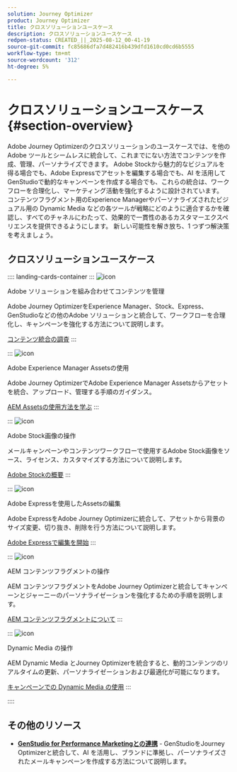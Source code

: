```yaml
---
solution: Journey Optimizer
product: Journey Optimizer
title: クロスソリューションユースケース
description: クロスソリューションユースケース
redpen-status: CREATED_||_2025-08-12_00-41-19
source-git-commit: fc85686dfa7d482416b439dfd1610cd0cd6b5555
workflow-type: tm+mt
source-wordcount: '312'
ht-degree: 5%

---
```



# クロスソリューションユースケース{#section-overview}

Adobe Journey Optimizerのクロスソリューションのユースケースでは、を他のAdobe ツールとシームレスに統合して、これまでにない方法でコンテンツを作成、管理、パーソナライズできます。 Adobe Stockから魅力的なビジュアルを得る場合でも、Adobe Expressでアセットを編集する場合でも、AI を活用してGenStudioで動的なキャンペーンを作成する場合でも、これらの統合は、ワークフローを合理化し、マーケティング活動を強化するように設計されています。 コンテンツフラグメント用のExperience Managerやパーソナライズされたビジュアル用の Dynamic Media などの各ツールが戦略にどのように適合するかを確認し、すべてのチャネルにわたって、効果的で一貫性のあるカスタマーエクスペリエンスを提供できるようにします。 新しい可能性を解き放ち、1 つずつ解決策を考えましょう。

## クロスソリューションユースケース

:::: landing-cards-container
:::
![icon](https://cdn.experienceleague.adobe.com/icons/puzzle-piece.svg?lang=ja)

Adobe ソリューションを組み合わせてコンテンツを管理

Adobe Journey OptimizerをExperience Manager、Stock、Express、GenStudioなどの他のAdobe ソリューションと統合して、ワークフローを合理化し、キャンペーンを強化する方法について説明します。

[コンテンツ統合の調査](../using/integrations/content-integrations.md)
:::

:::
![icon](https://cdn.experienceleague.adobe.com/icons/screwdriver-wrench.svg?lang=ja)

Adobe Experience Manager Assetsの使用

Adobe Journey OptimizerでAdobe Experience Manager Assetsからアセットを統合、アップロード、管理する手順のガイダンス。

[AEM Assetsの使用方法を学ぶ](../using/integrations/assets.md)
:::

:::
![icon](https://cdn.experienceleague.adobe.com/icons/images.svg?lang=ja)

Adobe Stock画像の操作

メールキャンペーンやコンテンツワークフローで使用するAdobe Stock画像をソース、ライセンス、カスタマイズする方法について説明します。

[Adobe Stockの概要](../using/integrations/stock.md)
:::

:::
![icon](https://cdn.experienceleague.adobe.com/icons/pencil-ruler.svg?lang=ja)

Adobe Expressを使用したAssetsの編集

Adobe ExpressをAdobe Journey Optimizerに統合して、アセットから背景のサイズ変更、切り抜き、削除を行う方法について説明します。

[Adobe Expressで編集を開始](../using/integrations/express.md)
:::

:::
![icon](https://cdn.experienceleague.adobe.com/icons/code-branch.svg?lang=ja)

AEM コンテンツフラグメントの操作

AEM コンテンツフラグメントをAdobe Journey Optimizerと統合してキャンペーンとジャーニーのパーソナライゼーションを強化するための手順を説明します。

[AEM コンテンツフラグメントについて](../using/integrations/aem-fragments.md)
:::

:::
![icon](https://cdn.experienceleague.adobe.com/icons/bullseye.svg?lang=ja)

Dynamic Media の操作

AEM Dynamic Media とJourney Optimizerを統合すると、動的コンテンツのリアルタイムの更新、パーソナライゼーションおよび最適化が可能になります。

[キャンペーンでの Dynamic Media の使用](../using/integrations/aem-dynamic.md)
:::

::::


## その他のリソース

- **[GenStudio for Performance Marketingとの連携](../using/integrations/genstudio.md)** - GenStudioをJourney Optimizerと統合して、AI を活用し、ブランドに準拠し、パーソナライズされたメールキャンペーンを作成する方法について説明します。
